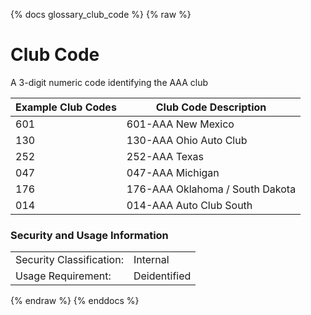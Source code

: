 {% docs glossary_club_code %}
{% raw %}

<a name="club_code"></a>
# Club Code
A 3-digit numeric code identifying the AAA club

| Example Club Codes | Club Code Description |
| ------------------ | --------------------- |
|   601   |  601-AAA New Mexico              |
|   130   |  130-AAA Ohio Auto Club          |
|   252   |  252-AAA Texas                   |
|   047   |  047-AAA Michigan                |
|   176   |  176-AAA Oklahoma / South Dakota |
|   014   |  014-AAA Auto Club South         |

### Security and Usage Information
|     |     |
| --- | --- |
| Security Classification: | Internal |
| Usage Requirement:       | Deidentified |

{% endraw %}
{% enddocs %}
